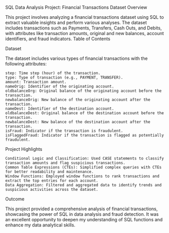 SQL Data Analysis Project: Financial Transactions Dataset
Overview

This project involves analyzing a financial transactions dataset using SQL to extract valuable insights and perform various analyses. The dataset includes transactions such as Payments, Transfers, Cash Outs, and Debits, with attributes like transaction amounts, original and new balances, account identifiers, and fraud indicators.
Table of Contents

  

Dataset

The dataset includes various types of financial transactions with the following attributes:

    step: Time step (hour) of the transaction.
    type: Type of transaction (e.g., PAYMENT, TRANSFER).
    amount: Transaction amount.
    nameOrig: Identifier of the originating account.
    oldbalanceOrg: Original balance of the originating account before the transaction.
    newbalanceOrig: New balance of the originating account after the transaction.
    nameDest: Identifier of the destination account.
    oldbalanceDest: Original balance of the destination account before the transaction.
    newbalanceDest: New balance of the destination account after the transaction.
    isFraud: Indicator if the transaction is fraudulent.
    isFlaggedFraud: Indicator if the transaction is flagged as potentially fraudulent.

Project Highlights

    Conditional Logic and Classification: Used CASE statements to classify transaction amounts and flag suspicious transactions.
    Common Table Expressions (CTEs): Simplified complex queries with CTEs for better readability and maintenance.
    Window Functions: Employed window functions to rank transactions and extract the top entries for each account.
    Data Aggregation: Filtered and aggregated data to identify trends and suspicious activities across the dataset.

  Outcome

This project provided a comprehensive analysis of financial transactions, showcasing the power of SQL in data analysis and fraud detection. It was an excellent opportunity to deepen my understanding of SQL functions and enhance my data analytical skills.
